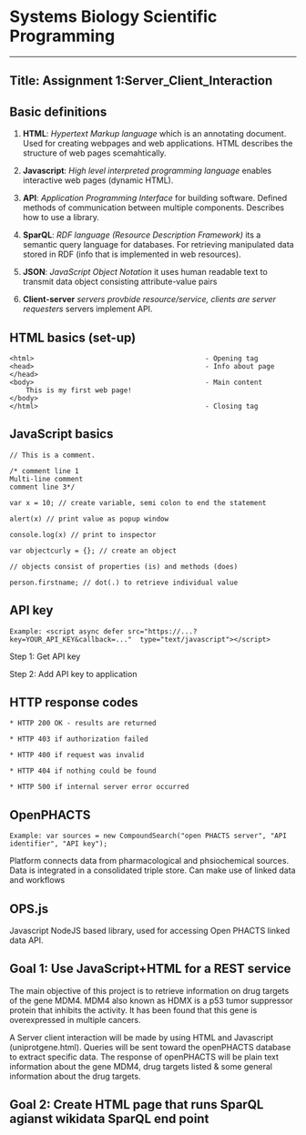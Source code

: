 # Systems Biology Scientific Programming

---
Title: Assignment 1:Server_Client_Interaction
---

## Basic definitions

1. **HTML**: *Hypertext Markup language* which is an annotating document. Used for creating webpages and web applications. HTML describes the structure of web pages scemahtically.

2. **Javascript**: *High level interpreted programming language* enables interactive web pages (dynamic HTML).

3. **API**: *Application Programming Interface* for building software. Defined methods of communication between multiple components. Describes how to use a library.

4. **SparQL**: *RDF language (Resource Description Framework)* its a semantic query language for databases. For retrieving manipulated data stored in RDF (info that is implemented in web resources).

5. **JSON**: *JavaScript Object Notation* it uses human readable text to transmit data object consisting attribute-value pairs

6. **Client-server** *servers provbide resource/service, clients are server requesters* servers implement API. 


## HTML basics (set-up)
```{r}
<html>                                          - Opening tag
<head>                                          - Info about page
</head>
<body>                                          - Main content
    This is my first web page!
</body>
</html>                                         - Closing tag
```
## JavaScript basics

```{r}
// This is a comment.

/* comment line 1
Multi-line comment
comment line 3*/

var x = 10; // create variable, semi colon to end the statement

alert(x) // print value as popup window

console.log(x) // print to inspector

var objectcurly = {}; // create an object

// objects consist of properties (is) and methods (does)

person.firstname; // dot(.) to retrieve individual value
```

## API key
```{r}
Example: <script async defer src="https://...?key=YOUR_API_KEY&callback=..."  type="text/javascript"></script>
```
Step 1: Get API key

Step 2: Add API key to application

## HTTP response codes
```{r}
* HTTP 200 OK - results are returned 

* HTTP 403 if authorization failed 

* HTTP 400 if request was invalid 

* HTTP 404 if nothing could be found 

* HTTP 500 if internal server error occurred 
```

## OpenPHACTS
```{r}
Example: var sources = new CompoundSearch("open PHACTS server", "API identifier", "API key");
```
Platform connects data from pharmacological and phsiochemical sources. Data is integrated in a consolidated triple store. Can make use of linked data and workflows


## OPS.js

Javascript NodeJS based library, used for accessing Open PHACTS linked data API.

## Goal 1: Use JavaScript+HTML for a REST service
The main objective of this project is to retrieve information on drug targets of the gene MDM4.  MDM4 also known as HDMX is a p53 tumor suppressor protein that inhibits the activity. It has been found that this gene is overexpressed in multiple cancers. 

A Server client interaction will be made by using HTML and Javascript (uniprotgene.html). Queries will be sent toward the openPHACTS database to extract specific data. The response of openPHACTS will be plain text information about the gene MDM4, drug targets listed & some general information about the drug targets.



## Goal 2: Create HTML page that runs SparQL agianst wikidata SparQL end point

